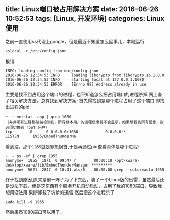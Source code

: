 title: Linux端口被占用解决方案
date: 2016-06-26 10:52:53
tags: [Linux, 开发环境]
categories: Linux使用
---
之前一直使用ss代理上google，但是最近不知道怎么回事儿，本地运行
```
sslocal -c /etc/config.json
```
报错:
```
INFO: loading config from doc/config.json
2016-06-26 12:34:53 INFO     loading libcrypto from libcrypto.so.1.0.0
2016-06-26 12:34:53 INFO     starting local at 127.0.0.1:1080
2016-06-26 12:34:53 ERROR    [Errno 98] Address already in use
```
主要是找不到占用这个端口的进程，也不知道怎么把占用端口的进程杀掉,网上查了相关解决方法，总算找到解决方案:
首先得找到是哪个进程占用了这个端口,即找出进程的pid:
```
➜  ~ netstat -anp | grep 1080             
（并非所有进程都能被检测到，所有非本用户的进程信息将不会显示，如果想看到所有信息，则必须切换到 root 用户）
tcp        0      0 0.0.0.0:1080            0.0.0.0:*               LISTEN      1955/EmbedThunderMa
```
看到没，那个`1955`就是罪魁祸首,于是再通过pid查看具体是哪个进程:
```
➜  ~ ps -ef | grep 1955
anonymo+  1955  1871  0 09:47 ?        00:00:18 /opt/xware-desktop/xware/lib/EmbedThunderManager *********
anonymo+  5621  2847  0 10:41 pts/0    00:00:00 grep --color=auto 1955
```
终于找到原因,原来是前一阵子为了下东西，装了一个Linux版的迅雷，虽然最后还是没法下载，但是这东西有个服务开机自动启动，占用了我的1080端口，导致我想用没法用
果断卸载了坑爹的迅雷,然后把这个进程杀了
```
sudo kill -9 1955
```
然后果然1080端口可以用了。


